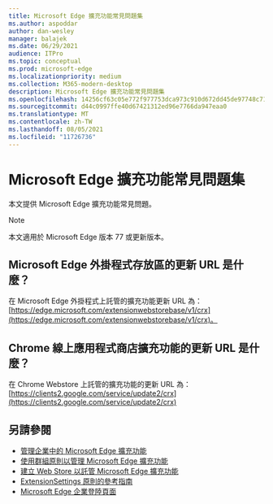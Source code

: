 ```yaml
---
title: Microsoft Edge 擴充功能常見問題集
ms.author: aspoddar
author: dan-wesley
manager: balajek
ms.date: 06/29/2021
audience: ITPro
ms.topic: conceptual
ms.prod: microsoft-edge
ms.localizationpriority: medium
ms.collection: M365-modern-desktop
description: Microsoft Edge 擴充功能常見問題集
ms.openlocfilehash: 14256cf63c05e772f977753dca973c910d672dd45de97748c7148a405f2062a7
ms.sourcegitcommit: d44c0997ffe40d67421312ed96e7766da947eaa0
ms.translationtype: MT
ms.contentlocale: zh-TW
ms.lasthandoff: 08/05/2021
ms.locfileid: "11726736"
---
```

# <a name="faq-for-microsoft-edge-extensions"></a>Microsoft Edge 擴充功能常見問題集

本文提供 Microsoft Edge 擴充功能常見問題。

> [!NOTE]
> 本文適用於 Microsoft Edge 版本 77 或更新版本。

## <a name="what-is-the-update-url-for-the-microsoft-edge-add-ons-store"></a>Microsoft Edge 外掛程式存放區的更新 URL 是什麼？

在 Microsoft Edge 外掛程式上託管的擴充功能更新 URL 為：[https://edge.microsoft.com/extensionwebstorebase/v1/crx](https://edge.microsoft.com/extensionwebstorebase/v1/crx)。

## <a name="what-is-the-update-url-for-chrome-web-store-extensions"></a>Chrome 線上應用程式商店擴充功能的更新 URL 是什麼？

在 Chrome Webstore 上託管的擴充功能的更新 URL 為：[https://clients2.google.com/service/update2/crx](https://clients2.google.com/service/update2/crx)

## <a name="see-also"></a>另請參閱

- [管理企業中的 Microsoft Edge 擴充功能](microsoft-edge-manage-extensions.md)
- [使用群組原則以管理 Microsoft Edge 擴充功能](microsoft-edge-manage-extensions-policies.md)
- [建立 Web Store 以託管 Microsoft Edge 擴充功能](microsoft-edge-manage-extensions-webstore.md)
- [ExtensionSettings 原則的參考指南](microsoft-edge-manage-extensions-ref-guide.md)
- [Microsoft Edge 企業登陸頁面](https://aka.ms/EdgeEnterprise)
